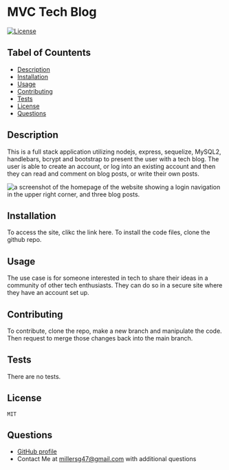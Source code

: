 
  
  # MVC Tech Blog

  [![License](https://img.shields.io/badge/License-MIT-yellow.svg)](https://opensource.org/licenses/MIT)

  ## Tabel of Countents
  - [Description](#description)
  - [Installation](#installation)
  - [Usage](#usage)
  - [Contributing](#contributing) 
  - [Tests](#tests)
  - [License](#license)
  - [Questions](#questions)
  
  
  ## Description
  This is a full stack application utilizing nodejs, express, sequelize, MySQL2, handlebars, bcrypt and bootstrap to present the user with a tech blog. The user is able to create an account, or log into an existing account and then they can read and comment on blog posts, or write their own posts. 

  ![a screenshot of the homepage of the website showing a login navigation in the upper right corner, and three blog posts. ](./assets/tech_blog_homepage.png)
  
  ## Installation
  To access the site, clikc the link here. To install the code files, clone the github repo. 
  
  ## Usage    
  The use case is for someone interested in tech to share their ideas in a community of other tech enthusiasts. They can do so in a secure site where they have an account set up. 
  
  ## Contributing 
  To contribute, clone the repo, make a new branch and manipulate the code. Then request to merge those changes back into the main branch.
  
  ## Tests 
  There are no tests.
  
  ## License
    MIT
  
  ## Questions
  - [GitHub profile](https://github.com/millersg47)
  - Contact Me at millersg47@gmail.com with additional questions